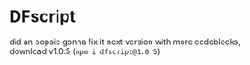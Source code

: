 # DFscript
did an oopsie gonna fix it next version with more codeblocks,  
download v1.0.5 (`npm i dfscript@1.0.5`)